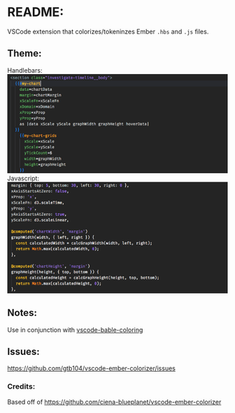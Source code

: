 # README:
VSCode extension that colorizes/tokeninzes Ember `.hbs` and `.js` files.

## Theme:
Handlebars:
![Handlebars](https://raw.githubusercontent.com/gtb104/vscode-ember-colorizer/master/images/screenshot.png)
Javascript:
![Javascript](https://raw.githubusercontent.com/gtb104/vscode-ember-colorizer/master/images/screenshot1.png) 	

## Notes:
Use in conjunction with [vscode-bable-coloring](https://github.com/dzannotti/vscode-babel)

## Issues:
https://github.com/gtb104/vscode-ember-colorizer/issues

### Credits:
Based off of https://github.com/ciena-blueplanet/vscode-ember-colorizer
